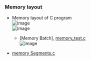 ### Memory layout
* Memory layout of C program  
  ![image](https://github.com/user-attachments/assets/3d6c3422-4a84-4d7a-8c4e-a46cc6bbb534)  
  ![image](https://github.com/user-attachments/assets/1e64515f-558d-4873-82df-42772203f518)
  * [Memory Batch], [memory_test.c](https://github.com/csbyun-data/C-Pro/blob/main/chap02/Memory-layout/memory_test.c)  
  ![image](https://github.com/user-attachments/assets/871535be-4452-41a4-8dba-7f7daaa41c2b)
  
* [memory Segments.c](https://github.com/csbyun-data/C-Pro/blob/main/chap02/Memory-layout/memory_segments.c)
